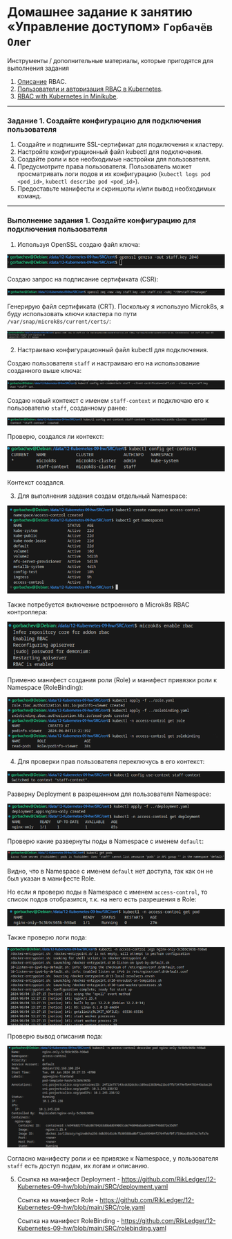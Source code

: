 # Домашнее задание к занятию «Управление доступом» `Горбачёв Олег`

 Инструменты / дополнительные материалы, которые пригодятся для выполнения задания
 1. [Описание](https://kubernetes.io/docs/reference/access-authn-authz/rbac/) RBAC.
 2. [Пользователи и авторизация RBAC в Kubernetes](https://habr.com/ru/company/flant/blog/470503/).
 3. [RBAC with Kubernetes in Minikube](https://medium.com/@HoussemDellai/rbac-with-kubernetes-in-minikube-4deed658ea7b).
 
------
### Задание 1. Создайте конфигурацию для подключения пользователя

1. Создайте и подпишите SSL-сертификат для подключения к кластеру.
2. Настройте конфигурационный файл kubectl для подключения.
3. Создайте роли и все необходимые настройки для пользователя.
4. Предусмотрите права пользователя. Пользователь может просматривать логи подов и их конфигурацию (`kubectl logs pod <pod_id>`, `kubectl describe pod <pod_id>`).
5. Предоставьте манифесты и скриншоты и/или вывод необходимых команд.

------

### Выполнение задания 1. Создайте конфигурацию для подключения пользователя

1. Используя OpenSSL создаю файл ключа:

![img_1](IMG/img_1.png)

Создаю запрос на подписание сертификата (CSR):

![img_2](IMG/img_2.png)

Генерирую файл сертификата (CRT). Поскольку я использую Microk8s, я буду использовать ключи кластера по пути `/var/snap/microk8s/current/certs/`:

![img_3](IMG/img_3.png)

2. Настраиваю конфигурационный файл kubectl для подключения.

Создаю пользователя `staff` и настраиваю его на использование созданного выше ключа:

![img_4](IMG/img_4.png)

Создаю новый контекст с именем `staff-context` и подключаю его к пользователю `staff`, созданному ранее:

![img_5](IMG/img_5.png)

Проверю, создался ли контекст:

![img_6](IMG/img_6.png)

Контекст создался.

3. Для выполнения задания создам отдельный Namespace:

![img_7](IMG/img_7.png)

Также потребуется включение встроенного в Microk8s RBAC контроллера:

![img_8](IMG/img_8.png)

Применю манифест создания роли (Role) и манифест привязки роли к Namespace (RoleBinding):

![img_9](IMG/img_9.png)

4. Для проверки прав пользователя переключусь в его контекст:

![img_10](IMG/img_10.png)

Разверну Deployment в разрешенном для пользователя Namespace:

![img_11](IMG/img_11.png)

Проверю какие развернуты поды в Namespace с именем `default`:

![img_12](IMG/img_12.png)

Видно, что в Namespace с именем `default` нет доступа, так как он не был указан в манифесте Role.

Но если я проверю поды в Namespace с именем `access-control`, то список подов отобразится, т.к. на него есть разрешения в Role:

![img_13](IMG/img_13.png)

Также проверю логи пода:

![img_14](IMG/img_14.png)

Проверю вывод описания пода:

![img_15](IMG/img_15.png)

Согласно манифесту роли и ее привязке к Namespace, у пользователя `staff` есть доступ подам, их логам и описанию.

5. Ссылка на манифест Deployment - https://github.com/RikLedger/12-Kubernetes-09-hw/blob/main/SRC/deployment.yaml

   Ссылка на манифест Role - https://github.com/RikLedger/12-Kubernetes-09-hw/blob/main/SRC/role.yaml

   Ссылка на манифест RoleBinding - https://github.com/RikLedger/12-Kubernetes-09-hw/blob/main/SRC/rolebinding.yaml
